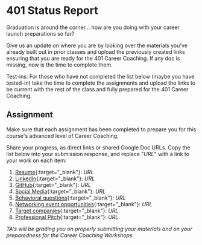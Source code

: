 # 401 Status Report

Graduation is around the corner... how are you doing with your career launch preparations so far? 

Give us an update on where you are by looking over the materials you've already built out in prior classes and upload the previously created links ensuring that you are ready for the 401 Career Coaching. If any doc is missing, now is the time to complete them.

Test-ins: For those who have not completed the list below (maybe you have tested-in) take the time to complete the assignments and upload the links to be current with the rest of the class and fully prepared for the 401 Career Coaching. 

## Assignment

Make sure that each assignment has been completed to prepare you for this course's advanced level of Career Coaching. 

Share your progress, as direct links or shared Google Doc URLs. Copy the list below into your submission response, and replace "*URL*" with a link to your work on each item: 

1. [Resume](../Code_201/Prepare_Your_Resume){:target="_blank"}: *URL*
1. [LinkedIn](../Code_201/Prepare_Your_LinkedIn){:target="_blank"}: *URL*
1. [GitHub](../Code_201/Prepare_Your_Github){:target="_blank"}: *URL*
1. [Social Media](../Code_201/Prepare_Your_Social_Media){:target="_blank"}: *URL*
1. [Behavioral questions](../Code_301/Behavioral_Questions){:target="_blank"}: *URL*
1. [Networking event opportunities](../Code_301/Networking_Opportunities){:target="_blank"}: *URL*
1. [Target companies](../Code_301/Targeted_Job_Search){:target="_blank"}: *URL*
1. [Professional Pitch](../Code_301/Professional_Pitch_Draft){:target="_blank"}: *URL*


_TA's will be grading you on properly submitting your materials and on your preparedness for the Career Coaching Workshops._
